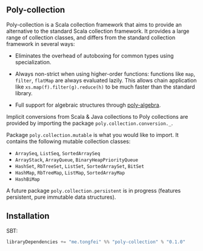 ## Poly-collection

Poly-collection is a Scala collection framework that aims to provide an alternative to the standard
 Scala collection framework. It provides a large range of collection classes, and differs from
 the standard collection framework in several ways:

  - Eliminates the overhead of autoboxing for common types using specialization.

  - Always non-strict when using higher-order functions: functions like `map`, `filter`, `flatMap`
  are always evaluated lazily. This allows chain application like `xs.map(f).filter(g).reduce(h)`
  to be much faster than the standard library.

  - Full support for algebraic structures through [poly-algebra](https://github.com/ctongfei/poly-algebra).

Implicit conversions from Scala & Java collections to Poly collections are provided by importing the
package `poly.collection.conversion._`.

Package `poly.collection.mutable` is what you would like to import. It contains the following mutable
collection classes:

 - `ArraySeq`, `ListSeq`, `SortedArraySeq`
 - `ArrayStack`, `ArrayQueue`, `BinaryHeapPriorityQueue`
 - `HashSet`, `RbTreeSet`, `ListSet`, `SortedArraySet`, `BitSet`
 - `HashMap`, `RbTreeMap`, `ListMap`, `SortedArrayMap`
 - `HashBiMap`


A future package `poly.collection.persistent` is in progress (features persistent, pure immutable data structures).

## Installation

SBT:

```scala
libraryDependencies += "me.tongfei" %% "poly-collection" % "0.1.0"
```
